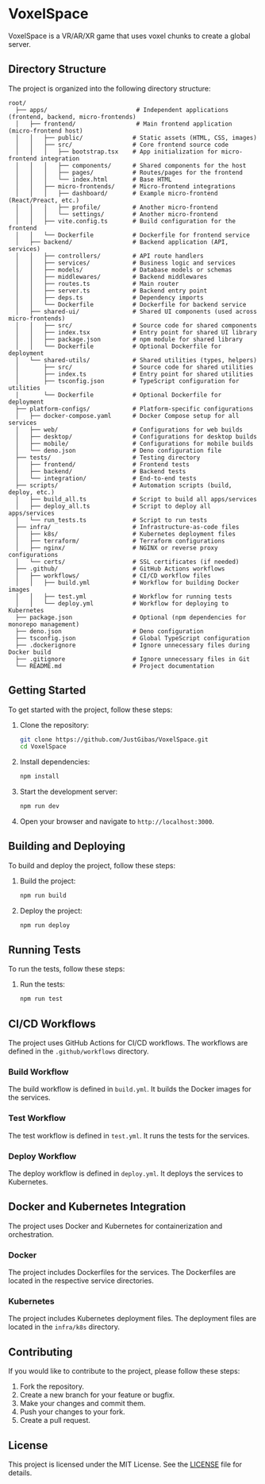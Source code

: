 # VoxelSpace

VoxelSpace is a VR/AR/XR game that uses voxel chunks to create a global server.

## Directory Structure

The project is organized into the following directory structure:

```
root/
  ├── apps/                         # Independent applications (frontend, backend, micro-frontends)
  │   ├── frontend/                 # Main frontend application (micro-frontend host)
  │   │   ├── public/              # Static assets (HTML, CSS, images)
  │   │   ├── src/                 # Core frontend source code
  │   │   │   ├── bootstrap.tsx    # App initialization for micro-frontend integration
  │   │   │   ├── components/      # Shared components for the host
  │   │   │   ├── pages/           # Routes/pages for the frontend
  │   │   │   └── index.html       # Base HTML
  │   │   ├── micro-frontends/     # Micro-frontend integrations
  │   │   │   ├── dashboard/       # Example micro-frontend (React/Preact, etc.)
  │   │   │   ├── profile/         # Another micro-frontend
  │   │   │   └── settings/        # Another micro-frontend
  │   │   ├── vite.config.ts       # Build configuration for the frontend
  │   │   └── Dockerfile           # Dockerfile for frontend service
  │   ├── backend/                 # Backend application (API, services)
  │   │   ├── controllers/         # API route handlers
  │   │   ├── services/            # Business logic and services
  │   │   ├── models/              # Database models or schemas
  │   │   ├── middlewares/         # Backend middlewares
  │   │   ├── routes.ts            # Main router
  │   │   ├── server.ts            # Backend entry point
  │   │   ├── deps.ts              # Dependency imports
  │   │   └── Dockerfile           # Dockerfile for backend service
  │   ├── shared-ui/               # Shared UI components (used across micro-frontends)
  │   │   ├── src/                 # Source code for shared components
  │   │   ├── index.tsx            # Entry point for shared UI library
  │   │   ├── package.json         # npm module for shared library
  │   │   └── Dockerfile           # Optional Dockerfile for deployment
  │   └── shared-utils/            # Shared utilities (types, helpers)
  │       ├── src/                 # Source code for shared utilities
  │       ├── index.ts             # Entry point for shared utilities
  │       ├── tsconfig.json        # TypeScript configuration for utilities
  │       └── Dockerfile           # Optional Dockerfile for deployment
  ├── platform-configs/            # Platform-specific configurations
  │   ├── docker-compose.yaml      # Docker Compose setup for all services
  │   ├── web/                     # Configurations for web builds
  │   ├── desktop/                 # Configurations for desktop builds
  │   ├── mobile/                  # Configurations for mobile builds
  │   └── deno.json                # Deno configuration file
  ├── tests/                       # Testing directory
  │   ├── frontend/                # Frontend tests
  │   ├── backend/                 # Backend tests
  │   └── integration/             # End-to-end tests
  ├── scripts/                     # Automation scripts (build, deploy, etc.)
  │   ├── build_all.ts             # Script to build all apps/services
  │   ├── deploy_all.ts            # Script to deploy all apps/services
  │   └── run_tests.ts             # Script to run tests
  ├── infra/                       # Infrastructure-as-code files
  │   ├── k8s/                     # Kubernetes deployment files
  │   ├── terraform/               # Terraform configurations
  │   ├── nginx/                   # NGINX or reverse proxy configurations
  │   └── certs/                   # SSL certificates (if needed)
  ├── .github/                     # GitHub Actions workflows
  │   ├── workflows/               # CI/CD workflow files
  │   │   ├── build.yml            # Workflow for building Docker images
  │   │   ├── test.yml             # Workflow for running tests
  │   │   └── deploy.yml           # Workflow for deploying to Kubernetes
  ├── package.json                 # Optional (npm dependencies for monorepo management)
  ├── deno.json                    # Deno configuration
  ├── tsconfig.json                # Global TypeScript configuration
  ├── .dockerignore                # Ignore unnecessary files during Docker build
  ├── .gitignore                   # Ignore unnecessary files in Git
  └── README.md                    # Project documentation
```

## Getting Started

To get started with the project, follow these steps:

1. Clone the repository:
   ```sh
   git clone https://github.com/JustGibas/VoxelSpace.git
   cd VoxelSpace
   ```

2. Install dependencies:
   ```sh
   npm install
   ```

3. Start the development server:
   ```sh
   npm run dev
   ```

4. Open your browser and navigate to `http://localhost:3000`.

## Building and Deploying

To build and deploy the project, follow these steps:

1. Build the project:
   ```sh
   npm run build
   ```

2. Deploy the project:
   ```sh
   npm run deploy
   ```

## Running Tests

To run the tests, follow these steps:

1. Run the tests:
   ```sh
   npm run test
   ```

## CI/CD Workflows

The project uses GitHub Actions for CI/CD workflows. The workflows are defined in the `.github/workflows` directory.

### Build Workflow

The build workflow is defined in `build.yml`. It builds the Docker images for the services.

### Test Workflow

The test workflow is defined in `test.yml`. It runs the tests for the services.

### Deploy Workflow

The deploy workflow is defined in `deploy.yml`. It deploys the services to Kubernetes.

## Docker and Kubernetes Integration

The project uses Docker and Kubernetes for containerization and orchestration.

### Docker

The project includes Dockerfiles for the services. The Dockerfiles are located in the respective service directories.

### Kubernetes

The project includes Kubernetes deployment files. The deployment files are located in the `infra/k8s` directory.

## Contributing

If you would like to contribute to the project, please follow these steps:

1. Fork the repository.
2. Create a new branch for your feature or bugfix.
3. Make your changes and commit them.
4. Push your changes to your fork.
5. Create a pull request.

## License

This project is licensed under the MIT License. See the [LICENSE](LICENSE) file for details.

